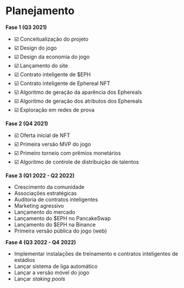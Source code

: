 # Planejamento

**Fase 1 (Q3 2021)**

* ☑️ Conceitualização do projeto
* ☑️ Design do jogo
* ☑️ Design da economia do jogo
* ☑️ Lançamento do site
* ☑️ Contrato inteligente de $EPH
* ☑️ Contrato inteligente de Ephereal NFT
* ☑️ Algoritmo de geração da aparência dos Ephereals
* ☑️ Algoritmo de geração dos atributos dos Ephereals
* ☑️ Exploração em redes de prova

**Fase 2 (Q4 2021)**

* ☑️ Oferta inicial de NFT
* ☑️ Primeira versão MVP do jogo
* ☑️ Primeiro torneio com prêmios monetários
* ☑️ Algoritmo de controle de distribuição de talentos

**Fase 3 (Q1 2022 - Q2 2022)**

* Crescimento da comunidade
* Associações estratégicas
* Auditoria de contratos inteligentes
* Marketing agressivo
* Lançamento do mercado
* Lançamento do $EPH no PancakeSwap
* Lançamento do $EPH na Binance
* Primeira versão pública do jogo (web)

**Fase 4 (Q3 2022 - Q4 2022)**

* Implementar instalações de treinamento e contratos inteligentes de estádios
* Lançar sistema de liga automático
* Lançar a versão móvel do jogo
* Lançar _staking pools_
